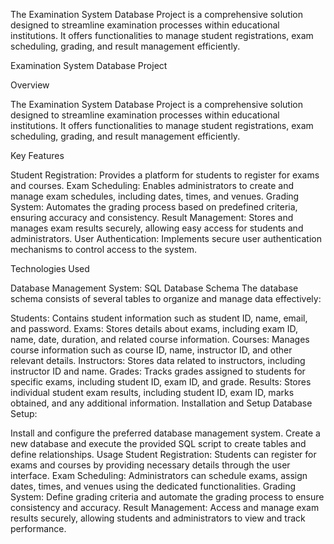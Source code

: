 The Examination System Database Project is a comprehensive solution designed to streamline examination processes within educational institutions. It offers functionalities to manage student registrations, exam scheduling, grading, and result management efficiently.

Examination System Database Project

Overview

The Examination System Database Project is a comprehensive solution designed to streamline examination processes within educational institutions. It offers functionalities to manage student registrations, exam scheduling, grading, and result management efficiently.

Key Features

Student Registration: Provides a platform for students to register for exams and courses.
Exam Scheduling: Enables administrators to create and manage exam schedules, including dates, times, and venues.
Grading System: Automates the grading process based on predefined criteria, ensuring accuracy and consistency.
Result Management: Stores and manages exam results securely, allowing easy access for students and administrators.
User Authentication: Implements secure user authentication mechanisms to control access to the system.

Technologies Used

Database Management System: SQL
Database Schema
The database schema consists of several tables to organize and manage data effectively:

Students: Contains student information such as student ID, name, email, and password.
Exams: Stores details about exams, including exam ID, name, date, duration, and related course information.
Courses: Manages course information such as course ID, name, instructor ID, and other relevant details.
Instructors: Stores data related to instructors, including instructor ID and name.
Grades: Tracks grades assigned to students for specific exams, including student ID, exam ID, and grade.
Results: Stores individual student exam results, including student ID, exam ID, marks obtained, and any additional information.
Installation and Setup
Database Setup:

Install and configure the preferred database management system.
Create a new database and execute the provided SQL script to create tables and define relationships.
Usage
Student Registration: Students can register for exams and courses by providing necessary details through the user interface.
Exam Scheduling: Administrators can schedule exams, assign dates, times, and venues using the dedicated functionalities.
Grading System: Define grading criteria and automate the grading process to ensure consistency and accuracy.
Result Management: Access and manage exam results securely, allowing students and administrators to view and track performance.
